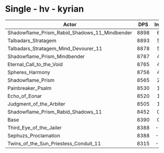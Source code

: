 # Single - hv - kyrian
| Actor | DPS | Increase |
|---|:---:|:---:|
|Shadowflame_Prism_Rabid_Shadows_11_Mindbender|8898|6.05%|
|Talbadars_Stratagem|8893|5.99%|
|Talbadars_Stratagem_Mind_Devourer_11|8878|5.82%|
|Shadowflame_Prism_Mindbender|8787|4.74%|
|Eternal_Call_to_the_Void|8765|4.47%|
|Spheres_Harmony|8756|4.36%|
|Shadowflame_Prism|8565|2.09%|
|Painbreaker_Psalm|8530|1.67%|
|Echo_of_Eonar|8520|1.55%|
|Judgment_of_the_Arbiter|8505|1.37%|
|Shadowflame_Prism_Rabid_Shadows_11|8452|0.74%|
|Base|8390|0.00%|
|Third_Eye_of_the_Jailer|8388|-0.02%|
|Sephuzs_Proclamation|8388|-0.02%|
|Twins_of_the_Sun_Priestess_Conduit_11|8315|-0.90%|

